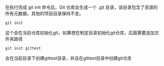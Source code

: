 在执行完成 git init 命令后，Git 仓库会生成一个 .git 目录，该目录包含了资源的所有元数据，其他的项目目录保持不变。

```
git init
```

这个会在当前仓库初始化git，如果想在制定目录初始化git仓库，后面需要追加文件夹路径

```
git init gittest
```

会在当前目录下创建gittest目录，并且在gittest目录中创建git仓库